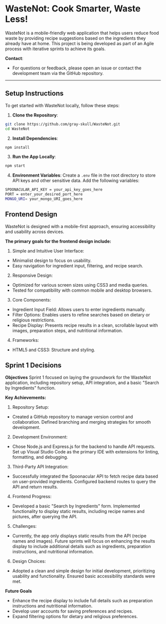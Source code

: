 # WasteNot: Cook Smarter, Waste Less!

WasteNot is a mobile-friendly web application that helps users reduce food waste by providing recipe suggestions based on the ingredients they already have at home. This project is being developed as part of an Agile process with iterative sprints to achieve its goals.

**Contact**:
- For questions or feedback, please open an issue or contact the development team via the GitHub repository.

---

## Setup Instructions

To get started with WasteNot locally, follow these steps:

1. **Clone the Repository**:
```bash
git clone https://github.com/gray-skull/WasteNot.git
cd WasteNot
```
2. **Install Dependencies**:
```bash
npm install
```
3. **Run the App Locally**:
```bash
npm start
```
4. **Environment Variables**:
Create a ```.env``` file in the root directory to store API keys and other sensitive data. Add the following variables:
```bash
SPOONACULAR_API_KEY = your_api_key_goes_here
PORT = enter_your_desired_port_here
MONGO_URI= your_mongo_URI_goes_here
```

## Frontend Design

WasteNot is designed with a mobile-first approach, ensuring accessibility and usability across devices. 

**The primary goals for the frontend design include:**

1. Simple and Intuitive User Interface:
- Minimalist design to focus on usability.
- Easy navigation for ingredient input, filtering, and recipe search.

2. Responsive Design:
- Optimized for various screen sizes using CSS3 and media queries.
- Tested for compatibility with common mobile and desktop browsers.

3. Core Components:
- Ingredient Input Field: Allows users to enter ingredients manually.
- Filter Options: Enables users to refine searches based on dietary or religious restrictions.
- Recipe Display: Presents recipe results in a clean, scrollable layout with images, preparation steps, and nutritional information.

4. Frameworks:
- HTML5 and CSS3: Structure and styling.

## Sprint 1 Decisions

**Objectives**
Sprint 1 focused on laying the groundwork for the WasteNot application, including repository setup, API integration, and a basic "Search by Ingredients" function.

**Key Achievements:**
1. Repository Setup:

- Created a GitHub repository to manage version control and collaboration.
Defined branching and merging strategies for smooth development.

2. Development Environment:

- Chose Node.js and Express.js for the backend to handle API requests.
Set up Visual Studio Code as the primary IDE with extensions for linting, formatting, and debugging.

3. Third-Party API Integration:

- Successfully integrated the Spoonacular API to fetch recipe data based on user-provided ingredients.
Configured backend routes to query the API and return results.

4. Frontend Progress:

- Developed a basic "Search by Ingredients" form.
Implemented functionality to display static results, including recipe names and pictures, after querying the API.

5. Challenges:

- Currently, the app only displays static results from the API (recipe names and images). Future sprints will focus on enhancing the results display to include additional details such as ingredients, preparation instructions, and nutritional information.

6. Design Choices:

- Adopted a clean and simple design for initial development, prioritizing usability and functionality.
Ensured basic accessibility standards were met.

**Future Goals**
- Enhance the recipe display to include full details such as preparation instructions and nutritional information.
- Develop user accounts for saving preferences and recipes.
- Expand filtering options for dietary and religious preferences.

